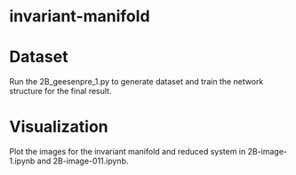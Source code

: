 # invariant-manifold
# Dataset
Run the 2B_geesenpre_1.py to generate dataset and train the network structure for the final result.
# Visualization
Plot the images for the invariant manifold and reduced system in 2B-image-1.ipynb and 2B-image-011.ipynb.
